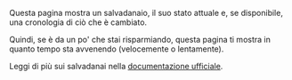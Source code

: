 Questa pagina mostra un salvadanaio, il suo stato attuale e, se disponibile, una cronologia di ciò che è cambiato.

Quindi, se è da un po' che stai risparmiando, questa pagina ti mostra in quanto tempo sta avvenendo (velocemente o lentamente).

Leggi di più sui salvadanai nella [documentazione ufficiale](https://docs.firefly-iii.org/advanced-concepts/piggies).
